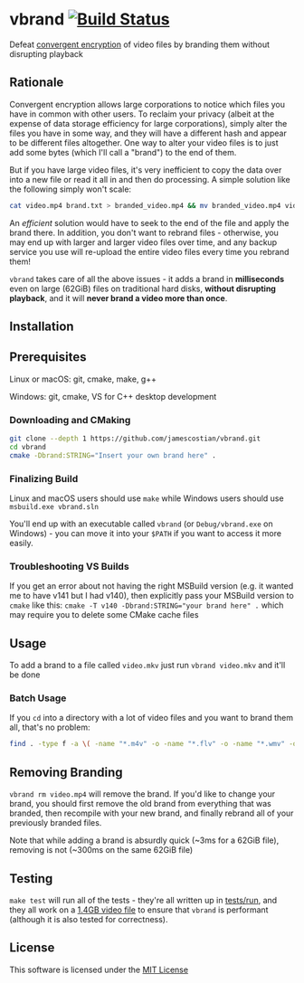 # vbrand [![Build Status](https://travis-ci.org/jamescostian/vbrand.svg?branch=master)](https://travis-ci.org/jamescostian/vbrand)

Defeat [convergent encryption](https://en.wikipedia.org/wiki/Convergent_encryption) of video files by branding them without disrupting playback

## Rationale

Convergent encryption allows large corporations to notice which files you have in common with other users. To reclaim your privacy (albeit at the expense of data storage efficiency for large corporations), simply alter the files you have in some way, and they will have a different hash and appear to be different files altogether. One way to alter your video files is to just add some bytes (which I'll call a "brand") to the end of them.

But if you have large video files, it's very inefficient to copy the data over into a new file or read it all in and then do processing. A simple solution like the following simply won't scale:

```bash
cat video.mp4 brand.txt > branded_video.mp4 && mv branded_video.mp4 video.mp4
```

An *efficient* solution would have to seek to the end of the file and apply the brand there. In addition, you don't want to rebrand files - otherwise, you may end up with larger and larger video files over time, and any backup service you use will re-upload the entire video files every time you rebrand them!

`vbrand` takes care of all the above issues - it adds a brand in **milliseconds** even on large (62GiB) files on traditional hard disks, **without disrupting playback**, and it will **never brand a video more than once**.

## Installation

## Prerequisites

Linux or macOS: git, cmake, make, g++

Windows: git, cmake, VS for C++ desktop development

### Downloading and CMaking

```bash
git clone --depth 1 https://github.com/jamescostian/vbrand.git
cd vbrand
cmake -Dbrand:STRING="Insert your own brand here" .
```

### Finalizing Build

Linux and macOS users should use `make` while Windows users should use `msbuild.exe vbrand.sln`

You'll end up with an executable called `vbrand` (or `Debug/vbrand.exe` on Windows) - you can move it into your `$PATH` if you want to access it more easily.

### Troubleshooting VS Builds

If you get an error about not having the right MSBuild version (e.g. it wanted me to have v141 but I had v140), then explicitly pass your MSBuild version to `cmake` like this: `cmake -T v140 -Dbrand:STRING="your brand here" .` which may require you to delete some CMake cache files

## Usage

To add a brand to a file called `video.mkv` just run `vbrand video.mkv` and it'll be done

### Batch Usage

If you `cd` into a directory with a lot of video files and you want to brand them all, that's no problem:

```bash
find . -type f -a \( -name "*.m4v" -o -name "*.flv" -o -name "*.wmv" -o -name "*.avi" -o -name "*.mov" -o -name "*.webm" -o -name "*.ogv" -o -name "*.mkv" -o -name "*.mp4" \) -exec vbrand {} \;
```

## Removing Branding

`vbrand rm video.mp4` will remove the brand. If you'd like to change your brand, you should first remove the old brand from everything that was branded, then recompile with your new brand, and finally rebrand all of your previously branded files.

Note that while adding a brand is absurdly quick (~3ms for a 62GiB file), removing is not (~300ms on the same 62GiB file)

## Testing

`make test` will run all of the tests - they're all written up in [tests/run](tests/run), and they all work on a [1.4GB video file](http://jell.yfish.us/) to ensure that `vbrand` is performant (although it is also tested for correctness).

## License

This software is licensed under the [MIT License](LICENSE)
